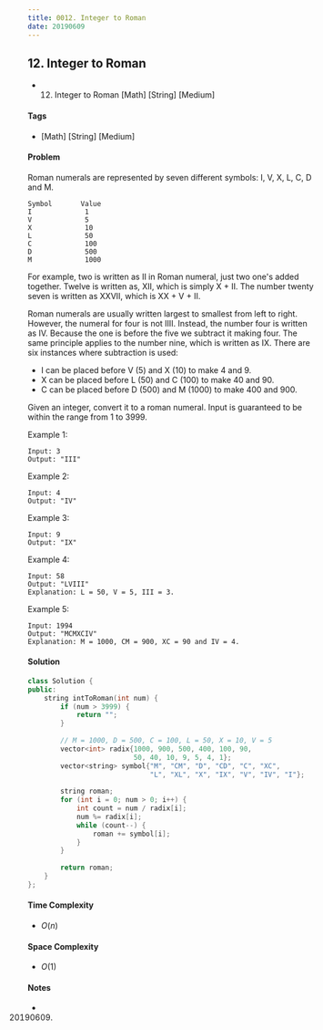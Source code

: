 ```yaml
---
title: 0012. Integer to Roman
date: 20190609
---
```


## 12. Integer to Roman
- 12. Integer to Roman [Math] [String] [Medium]

#### Tags
- [Math] [String] [Medium]

#### Problem
Roman numerals are represented by seven different symbols: I, V, X, L, C, D and M.

    Symbol       Value
    I             1
    V             5
    X             10
    L             50
    C             100
    D             500
    M             1000

For example, two is written as II in Roman numeral, just two one's added together. Twelve is written as, XII, which is simply X + II. The number twenty seven is written as XXVII, which is XX + V + II.

Roman numerals are usually written largest to smallest from left to right. However, the numeral for four is not IIII. Instead, the number four is written as IV. Because the one is before the five we subtract it making four. The same principle applies to the number nine, which is written as IX. There are six instances where subtraction is used:

- I can be placed before V (5) and X (10) to make 4 and 9. 
- X can be placed before L (50) and C (100) to make 40 and 90. 
- C can be placed before D (500) and M (1000) to make 400 and 900.

Given an integer, convert it to a roman numeral. Input is guaranteed to be within the range from 1 to 3999.

Example 1:

    Input: 3
    Output: "III"

Example 2:

    Input: 4
    Output: "IV"

Example 3:

    Input: 9
    Output: "IX"

Example 4:

    Input: 58
    Output: "LVIII"
    Explanation: L = 50, V = 5, III = 3.

Example 5:

    Input: 1994
    Output: "MCMXCIV"
    Explanation: M = 1000, CM = 900, XC = 90 and IV = 4.

#### Solution
``` C++
class Solution {
public:
    string intToRoman(int num) {
        if (num > 3999) {
            return "";
        }
        
        // M = 1000, D = 500, C = 100, L = 50, X = 10, V = 5
        vector<int> radix{1000, 900, 500, 400, 100, 90, 
                          50, 40, 10, 9, 5, 4, 1};
        vector<string> symbol{"M", "CM", "D", "CD", "C", "XC", 
                              "L", "XL", "X", "IX", "V", "IV", "I"};
        
        string roman;
        for (int i = 0; num > 0; i++) {
            int count = num / radix[i];
            num %= radix[i];
            while (count--) {
                roman += symbol[i];
            }
        }
        
        return roman;
    }
};
```

#### Time Complexity
- $O(n)$

#### Space Complexity
- $O(1)$

#### Notes
- 20190609.
